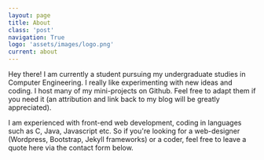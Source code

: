 ```yaml
---
layout: page
title: About
class: 'post'
navigation: True
logo: 'assets/images/logo.png'
current: about
---
```


Hey there! I am currently a student pursuing my undergraduate studies in Computer Engineering. I really like experimenting with new ideas and coding. I host many of my mini-projects on Github. Feel free to adapt them if you need it (an attribution and link back to my blog will be greatly appreciated).

I am experienced with front-end web development, coding in languages such as C, Java, Javascript etc. So if you're looking for a web-designer (Wordpress, Bootstrap, Jekyll frameworks) or a coder, feel free to leave a quote here via the contact form below.



<!-- Google AdSense -->
<script async src="//pagead2.googlesyndication.com/pagead/js/adsbygoogle.js"></script>
<!-- Unit1 -->
<ins class="adsbygoogle"
     style="display:block"
     data-ad-client="ca-pub-9698859336751728"
     data-ad-slot="7346033495"
     data-ad-format="auto"></ins>
<script>
(adsbygoogle = window.adsbygoogle || []).push({});
</script>
